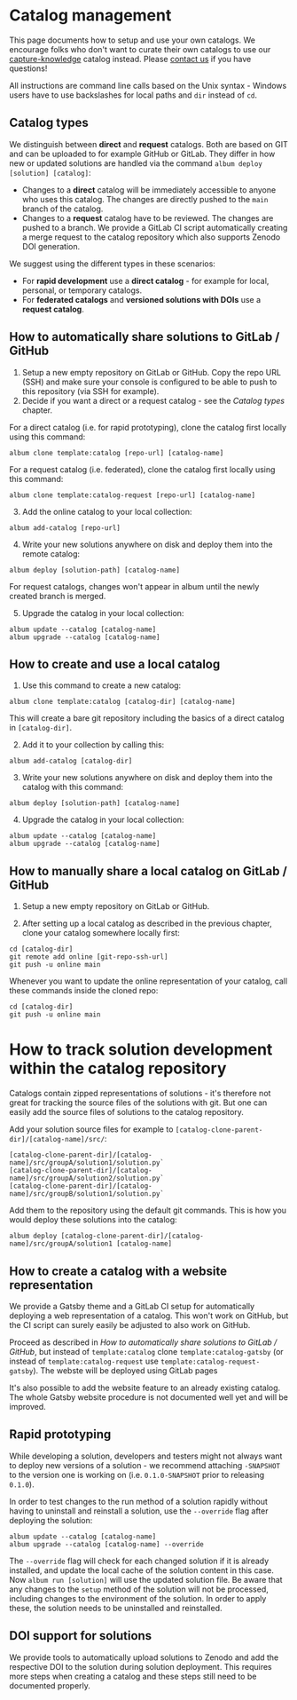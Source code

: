 # Catalog management

This page documents how to setup and use your own catalogs. We encourage folks who don't want to curate their own catalogs to 
use our [capture-knowledge](https://gitlab.com/album-app/catalogs/capture-knowledge) catalog instead. 
Please [contact us](/contributing) if you have questions!

All instructions are command line calls based on the Unix syntax - Windows users have to use backslashes for local paths and `dir` instead of `cd`.

## Catalog types

We distinguish between **direct** and **request** catalogs. Both are based on GIT and can be uploaded to for example GitHub or GitLab. They differ in how new or updated solutions are handled via the command `album deploy [solution] [catalog]`:
- Changes to a **direct** catalog will be immediately accessible to anyone who uses this catalog. The changes are directly pushed to the `main` branch of the catalog.
- Changes to a **request** catalog have to be reviewed. The changes are pushed to a branch. We provide a GitLab CI script automatically creating a merge request to the catalog repository which also supports Zenodo DOI generation.

We suggest using the different types in these scenarios:
- For **rapid development** use a **direct catalog** - for example for local, personal, or temporary catalogs.
- For **federated catalogs** and **versioned solutions with DOIs** use a **request catalog**.

## How to automatically share solutions to GitLab / GitHub

1. Setup a new empty repository on GitLab or GitHub. Copy the repo URL (SSH) and make sure your console is configured to be able to push to this repository (via SSH for example).
2. Decide if you want a direct or a request catalog - see the *Catalog types* chapter.

For a direct catalog (i.e. for rapid prototyping), clone the catalog first locally using this command:
```
album clone template:catalog [repo-url] [catalog-name]
```
For a request catalog (i.e. federated), clone the catalog first locally using this command:
```
album clone template:catalog-request [repo-url] [catalog-name]
```

3. Add the online catalog to your local collection:
```
album add-catalog [repo-url]
```

4. Write your new solutions anywhere on disk and deploy them into the remote catalog:
```
album deploy [solution-path] [catalog-name]
```
For request catalogs, changes won't appear in album until the newly created branch is merged.

5. Upgrade the catalog in your local collection:
```
album update --catalog [catalog-name]
album upgrade --catalog [catalog-name]
```

## How to create and use a local catalog
1. Use this command to create a new catalog:
```
album clone template:catalog [catalog-dir] [catalog-name]
```
This will create a bare git repository including the basics of a direct catalog in `[catalog-dir]`. 

2. Add it to your collection by calling this:
```
album add-catalog [catalog-dir]
```

3. Write your new solutions anywhere on disk and deploy them into the catalog with this command:
```
album deploy [solution-path] [catalog-name]
```

4. Upgrade the catalog in your local collection:
```
album update --catalog [catalog-name]
album upgrade --catalog [catalog-name]
```

## How to manually share a local catalog on GitLab / GitHub
1. Setup a new empty repository on GitLab or GitHub.

2. After setting up a local catalog as described in the previous chapter, clone your catalog somewhere locally first:
```
cd [catalog-dir]
git remote add online [git-repo-ssh-url]
git push -u online main
```

Whenever you want to update the online representation of your catalog, call these commands inside the cloned repo:
```
cd [catalog-dir]
git push -u online main
```

# How to track solution development within the catalog repository
Catalogs contain zipped representations of solutions - it's therefore not great for tracking the source files of the solutions with git. But one can easily add the source files of solutions to the catalog repository.

Add your solution source files for example to `[catalog-clone-parent-dir]/[catalog-name]/src/`:
```
[catalog-clone-parent-dir]/[catalog-name]/src/groupA/solution1/solution.py`
[catalog-clone-parent-dir]/[catalog-name]/src/groupA/solution2/solution.py`
[catalog-clone-parent-dir]/[catalog-name]/src/groupB/solution1/solution.py`
```
Add them to the repository using the default git commands.
This is how you would deploy these solutions into the catalog:
```
album deploy [catalog-clone-parent-dir]/[catalog-name]/src/groupA/solution1 [catalog-name]
```

## How to create a catalog with a website representation

We provide a Gatsby theme and a GitLab CI setup for automatically deploying a web representation of a catalog. This won't work on GitHub, but the CI script can surely easily be adjusted to also work on GitHub.

Proceed as described in *How to automatically share solutions to GitLab / GitHub*, but instead of `template:catalog` clone `template:catalog-gatsby` (or instead of `template:catalog-request` use `template:catalog-request-gatsby`). The webste will be deployed using GitLab pages

It's also possible to add the website feature to an already existing catalog. The whole Gatsby website procedure is not documented well yet and will be improved.


## Rapid prototyping
While developing a solution, developers and testers might not always want to deploy new versions of a solution - we recommend attaching `-SNAPSHOT` to the version
one is working on (i.e. `0.1.0-SNAPSHOT` prior to releasing `0.1.0`).

In order to test changes to the run method of a solution rapidly without having to uninstall and reinstall a solution, use the `--override` flag after deploying the solution:
```
album update --catalog [catalog-name]
album upgrade --catalog [catalog-name] --override
```
The `--override` flag will check for each changed solution if it is already installed, and update the local cache of the solution content in this case.
Now `album run [solution]` will use the updated solution file. Be aware that any changes to the `setup` method of the solution will not be processed,
including changes to the environment of the solution. In order to apply these, the solution needs to be uninstalled and reinstalled.

## DOI support for solutions
We provide tools to automatically upload solutions to Zenodo and add the respective DOI to the solution during solution deployment. 
This requires more steps when creating a catalog and these steps still need to be documented properly. 
